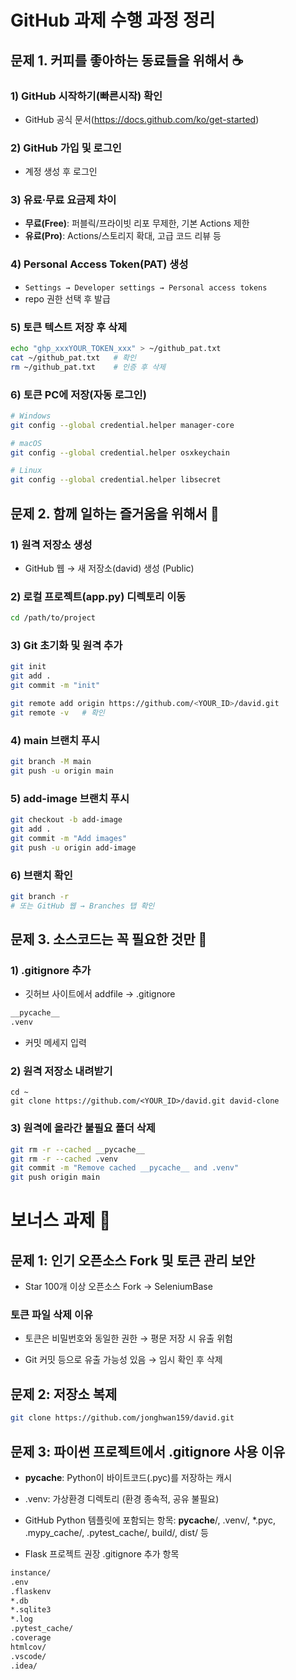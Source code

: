 # GitHub 과제 수행 과정 정리

## 문제 1. 커피를 좋아하는 동료들을 위해서 ☕️

### 1) GitHub 시작하기(빠른시작) 확인
- GitHub 공식 문서(https://docs.github.com/ko/get-started)

### 2) GitHub 가입 및 로그인
- 계정 생성 후 로그인

### 3) 유료·무료 요금제 차이
- **무료(Free)**: 퍼블릭/프라이빗 리포 무제한, 기본 Actions 제한
- **유료(Pro)**: Actions/스토리지 확대, 고급 코드 리뷰 등

### 4) Personal Access Token(PAT) 생성
- `Settings → Developer settings → Personal access tokens`
- repo 권한 선택 후 발급

### 5) 토큰 텍스트 저장 후 삭제
```bash
echo "ghp_xxxYOUR_TOKEN_xxx" > ~/github_pat.txt
cat ~/github_pat.txt   # 확인
rm ~/github_pat.txt    # 인증 후 삭제
```

### 6) 토큰 PC에 저장(자동 로그인)
```bash
# Windows
git config --global credential.helper manager-core

# macOS
git config --global credential.helper osxkeychain

# Linux
git config --global credential.helper libsecret
```

## 문제 2. 함께 일하는 즐거움을 위해서 🤝
### 1) 원격 저장소 생성

- GitHub 웹 → 새 저장소(david) 생성 (Public)

### 2) 로컬 프로젝트(app.py) 디렉토리 이동
```bash
cd /path/to/project
```
### 3) Git 초기화 및 원격 추가
```bash
git init
git add .
git commit -m "init"

git remote add origin https://github.com/<YOUR_ID>/david.git
git remote -v   # 확인
```
### 4) main 브랜치 푸시
```bash
git branch -M main
git push -u origin main
```

### 5) add-image 브랜치 푸시
```bash
git checkout -b add-image
git add .
git commit -m "Add images"
git push -u origin add-image
```

### 6) 브랜치 확인
```bash
git branch -r
# 또는 GitHub 웹 → Branches 탭 확인
```


## 문제 3. 소스코드는 꼭 필요한 것만 🧹

### 1) .gitignore 추가
- 깃허브 사이트에서 addfile ->  .gitignore  
```bash
__pycache__
.venv
```
- 커밋 메세지 입력

### 2) 원격 저장소 내려받기
```
cd ~
git clone https://github.com/<YOUR_ID>/david.git david-clone
```
### 3) 원격에 올라간 불필요 폴더 삭제
```bash
git rm -r --cached __pycache__
git rm -r --cached .venv
git commit -m "Remove cached __pycache__ and .venv"
git push origin main
```

# 보너스 과제 🎁

## 문제 1: 인기 오픈소스 Fork 및 토큰 관리 보안

- Star 100개 이상 오픈소스 Fork
-> SeleniumBase

### 토큰 파일 삭제 이유

- 토큰은 비밀번호와 동일한 권한 → 평문 저장 시 유출 위험

- Git 커밋 등으로 유출 가능성 있음 → 임시 확인 후 삭제

## 문제 2: 저장소 복제
```bash
git clone https://github.com/jonghwan159/david.git
```

## 문제 3: 파이썬 프로젝트에서 .gitignore 사용 이유

- __pycache__: Python이 바이트코드(.pyc)를 저장하는 캐시

- .venv: 가상환경 디렉토리 (환경 종속적, 공유 불필요)

- GitHub Python 템플릿에 포함되는 항목: __pycache__/, .venv/, *.pyc, .mypy_cache/, .pytest_cache/, build/, dist/ 등

- Flask 프로젝트 권장 .gitignore 추가 항목

```bash
instance/
.env
.flaskenv
*.db
*.sqlite3
*.log
.pytest_cache/
.coverage
htmlcov/
.vscode/
.idea/
```
